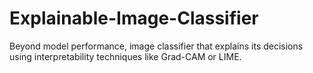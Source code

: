 # Explainable-Image-Classifier
Beyond model performance, image classifier that explains its decisions using interpretability techniques like Grad-CAM or LIME.

